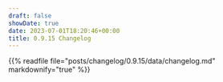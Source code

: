 ```yaml
---
draft: false
showDate: true
date: 2023-07-01T18:20:46+00:00
title: 0.9.15 Changelog
---
```


{{% readfile file="posts/changelog/0.9.15/data/changelog.md" markdownify="true" %}}